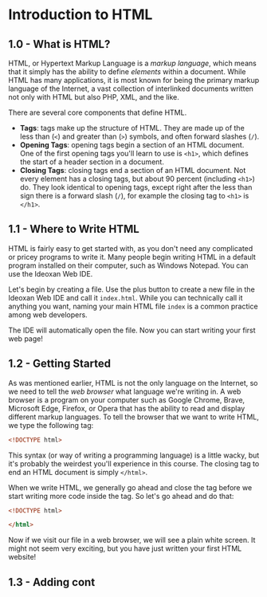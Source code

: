 # Introduction to HTML
## 1.0 - What is HTML?
HTML, or Hypertext Markup Language is a _markup language_, which means that it simply has the ability to define _elements_ within a document.  While HTML has many applications, it is most known for being the primary markup language of the Internet, a vast collection of interlinked documents written not only with HTML but also PHP, XML, and the like.  

There are several core components that define HTML.
- **Tags**: tags make up the structure of HTML.  They are made up of the less than (`<`) and greater than (`>`) symbols, and often forward slashes (`/`).  
- **Opening Tags**: opening tags begin a section of an HTML document.  One of the first opening tags you'll learn to use is `<h1>`, which defines the start of a header section in a document.  
- **Closing Tags**: closing tags end a section of an HTML document.  Not every element has a closing tags, but about 90 percent (including `<h1>`) do.  They look identical to opening tags, except right after the less than sign there is a forward slash (`/`), for example the closing tag to `<h1>` is `</h1>`.  

## 1.1 - Where to Write HTML
HTML is fairly easy to get started with, as you don't need any complicated or pricey programs to write it.  Many people begin writing HTML in a default program installed on their computer, such as Windows Notepad.  You can use the Ideoxan Web IDE.  

Let's begin by creating a file.  Use the plus button to create a new file in the Ideoxan Web IDE and call it `index.html`.  While you can technically call it anything you want, naming your main HTML file `index` is a common practice among web developers.  

The IDE will automatically open the file.  Now you can start writing your first web page!

## 1.2 - Getting Started
As was mentioned earlier, HTML is not the only language on the Internet, so we need to tell the _web browser_ what language we're writing in.  A web browser is a program on your computer such as Google Chrome, Brave, Microsoft Edge, Firefox, or Opera that has the ability to read and display different markup languages.  To tell the browser that we want to write HTML, we type the following tag: 
```html
<!DOCTYPE html>
```
This syntax (or way of writing a programming language) is a little wacky, but it's probably the weirdest you'll experience in this course.  The closing tag to end an HTML document is simply `</html>`.

When we write HTML, we generally go ahead and close the tag before we start writing more code inside the tag.  So let's go ahead and do that: 
```html
<!DOCTYPE html>

</html>
```

Now if we visit our file in a web browser, we will see a plain white screen.  It might not seem very exciting, but you have just written your first HTML website!

## 1.3 - Adding cont
<!--stackedit_data:
eyJoaXN0b3J5IjpbLTEyMzIwMTU2NzNdfQ==
-->